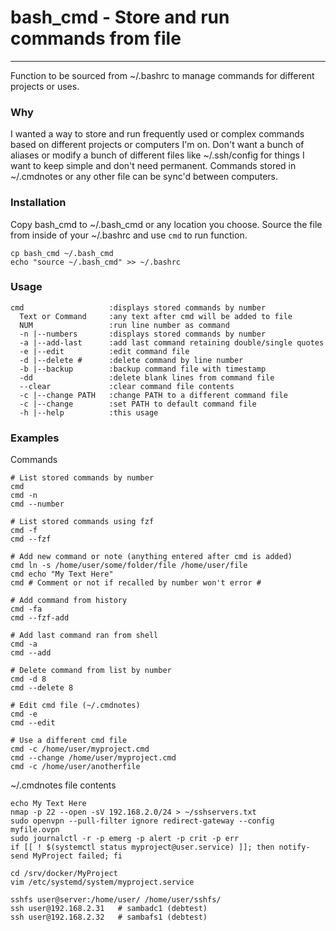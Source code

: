 # bash_cmd - Store and run commands from file

------------------------------------------------------

Function to be sourced from ~/.bashrc to manage commands for different projects or uses.

### Why

I wanted a way to store and run frequently used or complex commands based on different projects or computers I'm on.  Don't want a bunch of aliases or modify a bunch of different files like ~/.ssh/config for things I want to keep simple and don't need permanent.  Commands stored in ~/.cmdnotes or any other file can be sync'd between computers.

### Installation

Copy bash_cmd to ~/.bash_cmd or any location you choose.  Source the file from inside of your ~/.bashrc and use `cmd` to run function.

```
cp bash_cmd ~/.bash_cmd
echo "source ~/.bash_cmd" >> ~/.bashrc
```

### Usage

```
cmd                   :displays stored commands by number
  Text or Command     :any text after cmd will be added to file
  NUM                 :run line number as command
  -n |--numbers       :displays stored commands by number
  -a |--add-last      :add last command retaining double/single quotes
  -e |--edit          :edit command file
  -d |--delete #      :delete command by line number
  -b |--backup        :backup command file with timestamp
  -dd                 :delete blank lines from command file
  --clear             :clear command file contents
  -c |--change PATH   :change PATH to a different command file
  -c |--change        :set PATH to default command file
  -h |--help          :this usage
```

### Examples

Commands

```
# List stored commands by number
cmd
cmd -n
cmd --number

# List stored commands using fzf
cmd -f
cmd --fzf

# Add new command or note (anything entered after cmd is added)
cmd ln -s /home/user/some/folder/file /home/user/file
cmd echo "My Text Here"
cmd # Comment or not if recalled by number won't error #

# Add command from history
cmd -fa
cmd --fzf-add

# Add last command ran from shell
cmd -a
cmd --add

# Delete command from list by number
cmd -d 8
cmd --delete 8

# Edit cmd file (~/.cmdnotes)
cmd -e
cmd --edit

# Use a different cmd file
cmd -c /home/user/myproject.cmd
cmd --change /home/user/myproject.cmd
cmd -c /home/user/anotherfile
```

~/.cmdnotes file contents

```
echo My Text Here
nmap -p 22 --open -sV 192.168.2.0/24 > ~/sshservers.txt
sudo openvpn --pull-filter ignore redirect-gateway --config myfile.ovpn
sudo journalctl -r -p emerg -p alert -p crit -p err
if [[ ! $(systemctl status myproject@user.service) ]]; then notify-send MyProject failed; fi

cd /srv/docker/MyProject
vim /etc/systemd/system/myproject.service

sshfs user@server:/home/user/ /home/user/sshfs/
ssh user@192.168.2.31   # sambadc1 (debtest)
ssh user@192.168.2.32   # sambafs1 (debtest)
```
